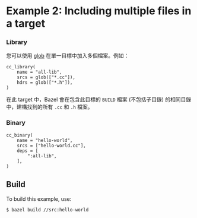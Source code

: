 # Example 2: Including multiple files in a target

### Library

您可以使用 [glob](https://bazel.build/reference/be/functions?hl=zh-tw#glob) 在單一目標中加入多個檔案。例如：

```starlark
cc_library(
    name = "all-lib",
    srcs = glob(["*.cc"]),
    hdrs = glob(["*.h"]),
)
```

在此 target 中，Bazel 會在包含此目標的 `BUILD` 檔案 (不包括子目錄) 的相同目錄中，建構找到的所有 `.cc` 和 `.h` 檔案。

### Binary

```starlark
cc_binary(
    name = "hello-world",
    srcs = ["hello-world.cc"],
    deps = [
        ":all-lib",
    ],
)
```

## Build

To build this example, use:

```bash
$ bazel build //src:hello-world
```
